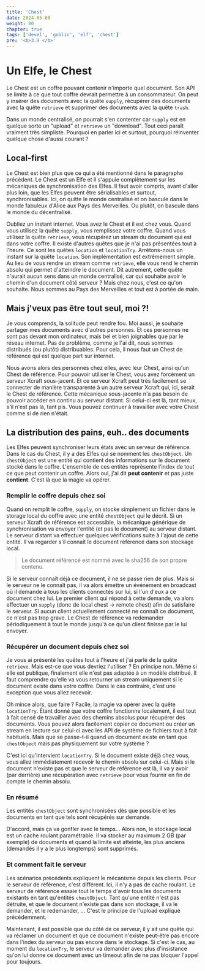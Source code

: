 ```yaml
---
title: 'Chest'
date: 2024-05-08
weight: 80
chapter: true
tags: ['devel', 'goblin', 'elf', 'chest']
pre: '<b>3.9 </b>'
---
```


# Un Elfe, le Chest

Le Chest est un coffre pouvant contenir n'importe quel document. Son API se
limite à ce que tout coffre devrait permettre à un consommateur. On peut y
insérer des documents avec la quête `supply`, récupérer des documents avec la
quête `retrieve` et supprimer des documents avec la quête `trash`.

Dans un monde centralisé, on pourrait s'en contenter car `supply` est en quelque
sorte un "upload" et `retrieve` un "download". Tout ceci paraît vraiment très
simpliste. Pourquoi en parler ici et surtout, pourquoi réinventer quelque chose
d'aussi courant ?

## Local-first

Le Chest est bien plus que ce qui a été mentionné dans le paragraphe précédent.
Le Chest est un Elfe et il s'appuie complètement sur les mécaniques de
synchronisation des Elfes. Il faut avoir compris, avant d'aller plus loin, que
les Elfes peuvent être sérialisables et surtout, synchronisables. Ici, on quitte
le monde centralisé et on bascule dans le monde fabuleux d'Alice aux Pays des
Merveilles. Ou plutôt, on bascule dans le monde du décentralisé.

Oubliez un instant internet. Vous avez le Chest et il est chez vous. Quand vous
utilisez la quête `supply`, vous remplissez votre coffre. Quand vous utilisez la
quête `retrieve`, vous récupérez un stream du document qui est dans votre
coffre. Il existe d'autres quêtes que je n'ai pas présentées tout à l'heure. Ce
sont les quêtes `location` et `locationTry`. Arrêtons-nous un instant sur la
quête `location`. Son implémentation est extrêmement simple. Au lieu de vous
rendre un stream comme `retrieve`, elle vous rend le chemin absolu qui permet
d'atteindre le document. Dit autrement, cette quête n'aurait aucun sens dans un
monde centralisé, car qui souhaite avoir le chemin d'un document côté serveur ?
Mais chez nous, c'est ce qu'on souhaite. Nous sommes au Pays des Merveilles et
tout est à portée de main.

## Mais j'veux pas être tout seul, moi ?!

Je vous comprends, la solitude peut rendre fou. Moi aussi, je souhaite partager
mes documents avec d'autres personnes. Et ces personnes ne sont pas devant mon
ordinateur, mais bel et bien joignables que par le réseau internet. Pas de
problème, comme je l'ai dit, nous sommes distribués (ou plutôt) distribuables.
Pour cela, il nous faut un Chest de référence qui est quelque part sur internet.

Nous avons alors des personnes chez elles, avec leur Chest, ainsi qu'un Chest de
référence. Pour pouvoir utiliser le Chest, vous avez forcément un serveur Xcraft
sous-jacent. Et ce serveur Xcraft peut très facilement se connecter de manière
transparente à un autre serveur Xcraft qui, ici, serait le Chest de référence.
Cette mécanique sous-jacente n'a pas besoin de pouvoir accéder en continu au
serveur distant. Si celui-ci est là, tant mieux, s'il n'est pas là, tant pis.
Vous pouvez continuer à travailler avec votre Chest comme si de rien n'était.

## La distribution des pains, euh.. des documents

Les Elfes peuvent synchroniser leurs états avec un serveur de référence. Dans le
cas du Chest, il y a des Elfes qui se nomment les `chestObject`. Un
`chestObject` est une entité qui contient des informations sur le document
stocké dans le coffre. L'ensemble de ces entités représente l'index de tout ce
que peut contenir un coffre. Alors oui, j'ai dit **peut contenir** et pas juste
**contient**. C'est là que la magie va opérer.

### Remplir le coffre depuis chez soi

Quand on remplit le coffre, `supply`, on stocke simplement un fichier dans le
storage local du coffre avec une entité `chestObject` qui le décrit. Si un
serveur Xcraft de référence est accessible, la mécanique générique de
synchronisation va envoyer l'entité (et pas le document) au serveur distant. Le
serveur distant va effectuer quelques vérifications suite à l'ajout de cette
entité. Il va regarder s'il connaît le document référencé dans son stockage
local.

> Le document référencé est nommé avec le sha256 de son propre contenu.

Si le serveur connaît déjà ce document, il ne se passe rien de plus. Mais si le
serveur ne le connaît pas, il va alors émettre un événement en broadcast où il
demande à tous les clients connectés sur lui, si l'un d'eux a ce document chez
lui. Le premier client qui répond à cette demande, va alors effectuer un
`supply` (donc de local chest → remote chest) afin de satisfaire le serveur. Si
aucun client actuellement connecté ne connaît ce document, ce n'est pas trop
grave. Le Chest de référence va redemander périodiquement à tout le monde
jusqu'à ce qu'un client finisse par le lui envoyer.

### Récupérer un document depuis chez soi

Je vous ai présenté les quêtes tout à l'heure et j'ai parlé de la quête
`retrieve`. Mais est-ce que vous devriez l'utiliser ? En principe non. Même si
elle est publique, finalement elle n'est pas adaptée à un modèle distribué. Il
faut comprendre qu'elle va vous retourner un stream uniquement si le document
existe dans votre coffre. Dans le cas contraire, c'est une exception que vous
allez recevoir.

Oh mince alors, que faire ? Facile, la magie va opérer avec la quête
`locationTry`. Étant donné que votre coffre fonctionne localement, il est tout à
fait censé de travailler avec des chemins absolus pour récupérer des documents.
Vous pouvez alors facilement copier ce document ou créer un stream en lecture
sur celui-ci avec les API de système de fichiers tout à fait habituels. Mais que
se passe-t-il quand un document existe en tant que `chestObject` mais pas
physiquement sur votre système ?

C'est ici qu'intervient `locationTry`. Si le document existe déjà chez vous,
vous allez immédiatement recevoir le chemin absolu sur celui-ci. Mais si le
document n'existe pas et que le serveur de référence est là, il va y avoir (par
derrière) une récupération avec `retrieve` pour vous fournir en fin de compte le
chemin absolu.

### En résumé

Les entités `chestObject` sont synchronisées dès que possible et les documents
en tant que tels sont récupérés sur demande.

D'accord, mais ça va gonfler avec le temps... Alors non, le stockage local est
un cache roulant paramétrable. Il va stocker au maximum 2 GB (par exemple) de
documents et quand la limite est atteinte, les plus anciens (demandés il y a le
plus longtemps) sont supprimés.

### Et comment fait le serveur

Les scénarios précédents expliquent le mécanisme depuis les clients. Pour le
serveur de référence, c'est différent. Ici, il n'y a pas de cache roulant. Le
serveur de référence essaie tout le temps d'avoir tous les documents existants
en tant qu'entités `chestObject`. Tant qu'une entité n'est pas détruite, et que
le document n'existe pas dans son stockage, il va le demander, et le redemander,
... C'est le principe de l'upload expliqué précédemment.

Maintenant, il est possible que du côté de ce serveur, il y ait une quête qui va
réclamer un document et que ce document n'existe peut-être pas encore dans
l'index du serveur ou pas encore dans le stockage. Si c'est le cas, au moment du
`locationTry`, le serveur va demander avec plus d'insistance qu'on lui donne ce
document avec un timeout afin de ne pas bloquer l'appel pour toujours.
